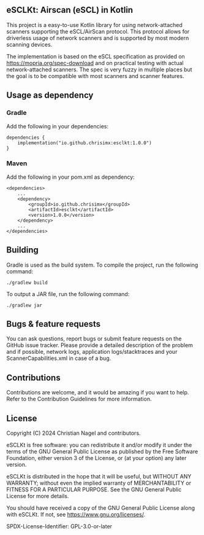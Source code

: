 ## eSCLKt: Airscan (eSCL) in Kotlin

This project is a easy-to-use Kotlin library for using network-attached scanners supporting the eSCL/AirScan protocol.
This protocol allows for driverless usage of network scanners and is supported by most modern scanning devices.

The implementation is based on the eSCL specification as provided on https://mopria.org/spec-download and on practical
testing with actual network-attached scanners. The spec is very fuzzy in multiple places but the goal is to be
compatible with most scanners and scanner features.

## Usage as dependency

### Gradle

Add the following in your dependencies:

```
dependencies {
    implementation("io.github.chrisimx:esclkt:1.0.0")
}
```

### Maven

Add the following in your pom.xml as dependency:

```
<dependencies>
    ...
    <dependency>
        <groupId>io.github.chrisimx</groupId>
        <artifactId>esclkt</artifactId>
        <version>1.0.0</version>
    </dependency>
    ...
</dependencies>
```

## Building

Gradle is used as the build system. To compile the project, run the following command:

```./gradlew build```

To output a JAR file, run the following command:

```./gradlew jar```

## Bugs & feature requests

You can ask questions, report bugs or submit feature requests on the GitHub issue tracker. Please provide a detailed
description of the problem and if possible, network logs, application logs/stacktraces and your ScannerCapabilities.xml
in case of a bug.

## Contributions

Contributions are welcome, and it would be amazing if you want to help. Refer to
the Contribution Guidelines for more information.

## License

Copyright (C) 2024 Christian Nagel and contributors.

eSCLKt is free software: you can redistribute it and/or modify it under the terms of
the GNU General Public License as published by the Free Software Foundation, either
version 3 of the License, or (at your option) any later version.

eSCLKt is distributed in the hope that it will be useful, but WITHOUT ANY
WARRANTY; without even the implied warranty of MERCHANTABILITY or FITNESS
FOR A PARTICULAR PURPOSE. See the GNU General Public License for more details.

You should have received a copy of the GNU General Public License along with eSCLKt.
If not, see <https://www.gnu.org/licenses/>.

SPDX-License-Identifier: GPL-3.0-or-later
